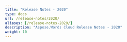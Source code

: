 ```yaml
---
title: "Release Notes - 2020"
type: docs
url: /release-notes/2020/
aliases: [/release-notes-2020/]
description: "Aspose.Words Cloud Release Notes - 2020"
weight: 10
---
```


